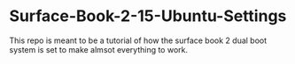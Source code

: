 # Surface-Book-2-15-Ubuntu-Settings
This repo is meant to be a tutorial of how the surface book 2 dual boot system is set to make almsot everything to work.  
